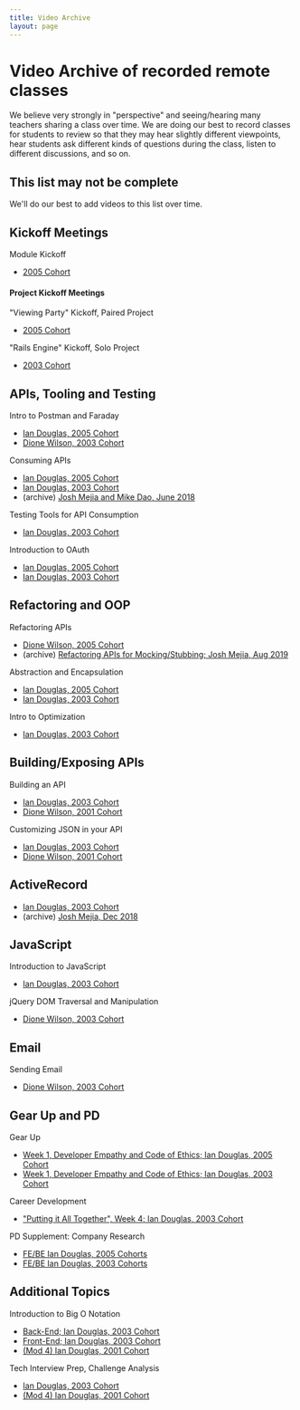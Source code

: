 ```yaml
---
title: Video Archive
layout: page
---
```


# Video Archive of recorded remote classes

We believe very strongly in "perspective" and seeing/hearing many teachers sharing a class over time. We are doing our best to record classes for students to review so that they may hear slightly different viewpoints, hear students ask different kinds of questions during the class, listen to different discussions, and so on.


## This list may not be complete

We'll do our best to add videos to this list over time.


## Kickoff Meetings

Module Kickoff
* [2005 Cohort](https://vimeo.com/449077549/b4524552da)


#### Project Kickoff Meetings

"Viewing Party" Kickoff, Paired Project
* [2005 Cohort](https://vimeo.com/449079054/c1ffb48831)

"Rails Engine" Kickoff, Solo Project
* [2003 Cohort](https://vimeo.com/441945115/cad187f4f0)


## APIs, Tooling and Testing

Intro to Postman and Faraday
* [Ian Douglas, 2005 Cohort](https://vimeo.com/449074625/d13cf271f5)
* [Dione Wilson, 2003 Cohort](https://vimeo.com/441936303/5a42f55a41)

Consuming APIs
* [Ian Douglas, 2005 Cohort](https://vimeo.com/450275848/9519c6410e)
* [Ian Douglas, 2003 Cohort](https://vimeo.com/441933853/f2a98b9559)
* (archive) [Josh Mejia and Mike Dao, June 2018](https://www.youtube.com/watch?v=FcgkfZEv_LI)

Testing Tools for API Consumption
* [Ian Douglas, 2003 Cohort](https://vimeo.com/441938656/0234a0196b)

Introduction to OAuth
* [Ian Douglas, 2005 Cohort](https://vimeo.com/450272502/a80eaf2b63)
* [Ian Douglas, 2003 Cohort](https://vimeo.com/441926366/3d1072226d)


## Refactoring and OOP

Refactoring APIs
* [Dione Wilson, 2005 Cohort](https://vimeo.com/450270705/8b8f6a1202)
* (archive) [Refactoring APIs for Mocking/Stubbing; Josh Mejia, Aug 2019](https://www.youtube.com/watch?v=Okck4Fc557o)

Abstraction and Encapsulation
* [Ian Douglas, 2005 Cohort](https://vimeo.com/450267710/e1db4e3ca4)
* [Ian Douglas, 2003 Cohort](https://vimeo.com/441937652/91941af0f8)

Intro to Optimization
* [Ian Douglas, 2003 Cohort](https://vimeo.com/441953043/25ec05f260)


## Building/Exposing APIs

Building an API
* [Ian Douglas, 2003 Cohort](https://vimeo.com/441942514/9a72728f22)
* [Dione Wilson, 2001 Cohort](https://vimeo.com/441936930/7f726f0ffd)

Customizing JSON in your API
* [Ian Douglas, 2003 Cohort](https://vimeo.com/441943509/16e0c5e8f1)
* [Dione Wilson, 2001 Cohort](https://vimeo.com/441935438/8fe924d4fd)


## ActiveRecord

* [Ian Douglas, 2003 Cohort](https://vimeo.com/441945463/d090c702bb)
* (archive) [Josh Mejia, Dec 2018](https://www.youtube.com/watch?v=OccKyvGvLKE)


## JavaScript

Introduction to JavaScript
* [Ian Douglas, 2003 Cohort](https://vimeo.com/436181385/e2ae732fcb)

jQuery DOM Traversal and Manipulation
* [Dione Wilson, 2003 Cohort](https://vimeo.com/441944539/72f9a78438)


## Email

Sending Email
* [Dione Wilson, 2003 Cohort](https://vimeo.com/441941693/6f787c262f)


## Gear Up and PD

Gear Up
* [Week 1, Developer Empathy and Code of Ethics; Ian Douglas, 2005 Cohort](https://vimeo.com/450267096/dd0b1bfa9d)
* [Week 1, Developer Empathy and Code of Ethics; Ian Douglas, 2003 Cohort](https://vimeo.com/441940143/2cb38d9222)

Career Development
* ["Putting it All Together", Week 4; Ian Douglas, 2003 Cohort](https://vimeo.com/441953601/14fec97d65)

PD Supplement: Company Research
* [FE/BE Ian Douglas, 2005 Cohorts](https://vimeo.com/450272030/5870961a16)
* [FE/BE Ian Douglas, 2003 Cohorts](https://vimeo.com/441941222/da3924f607)


## Additional Topics

Introduction to Big O Notation
* [Back-End; Ian Douglas, 2003 Cohort](https://vimeo.com/441946493/ac1ef11de7)
* [Front-End; Ian Douglas, 2003 Cohort](https://vimeo.com/441951062/1516a80c38)
* [(Mod 4) Ian Douglas, 2001 Cohort](https://vimeo.com/415230957)

Tech Interview Prep, Challenge Analysis
* [Ian Douglas, 2003 Cohort](https://vimeo.com/441948881/581b1edfbc)
* [(Mod 4) Ian Douglas, 2001 Cohort](https://vimeo.com/415197514)

